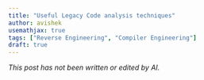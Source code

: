 ```yaml
---
title: "Useful Legacy Code analysis techniques"
author: avishek
usemathjax: true
tags: ["Reverse Engineering", "Compiler Engineering"]
draft: true
---
```


_This post has not been written or edited by AI._
